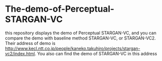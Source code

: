 # The-demo-of-Perceptual-STARGAN-VC
this repository displays the demo of Perceptual STARGAN-VC, and you can compare the demo with baseline method STARGAN-VC, or STARGAN-VC2. Their address of demo is http://www.kecl.ntt.co.jp/people/kaneko.takuhiro/projects/stargan-vc2/index.html. You also can find the demo of STARGAN-VC in this address
